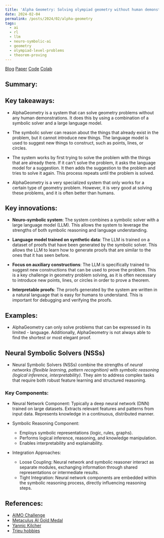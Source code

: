 ```yaml
---
title: 'Alpha Geometry: Solving olympiad geometry without human demonstrations.'
date: 2024-02-04
permalink: /posts/2024/02/alpha-geometry
tags:
  - ai
  - rl
  - llm
  - neuro-symbolic-ai
  - geometry
  - olympiad-level-problems
  - theorem-proving
---
```


[Blog](https://deepmind.google/discover/blog/alphageometry-an-olympiad-level-ai-system-for-geometry/)
[Paper](https://www.nature.com/articles/s41586-023-06747-5)
[Code](https://github.com/google-deepmind/alphageometry)
[Colab](https://colab.research.google.com/drive/1Pm6xDh4LC7XRtaCxGBa6EGyMP_i16bTQ#scrollTo=uZKtS8u1oIpA)

## Summary:

## Key takeaways:

- AlphaGeometry is a system that can solve geometry problems without any human demonstrations. It does this by using a combination of a symbolic solver and a large language model.

- The symbolic solver can reason about the things that already exist in the problem, but it cannot introduce new things. The language model is used to suggest new things to construct, such as points, lines, or circles.

- The system works by first trying to solve the problem with the things that are already there. If it can't solve the problem, it asks the language model for a suggestion. It then adds the suggestion to the problem and tries to solve it again. This process repeats until the problem is solved.

- AlphaGeometry is a very specialized system that only works for a certain type of geometry problem. However, it is very good at solving these problems, and it is often better than humans.

## Key innovations:

- **Neuro-symbolic system**: The system combines a symbolic solver with a large language model (LLM). This allows the system to leverage the strengths of both symbolic reasoning and language understanding.

- **Language model trained on synthetic data**: The LLM is trained on a dataset of proofs that have been generated by the symbolic solver. This allows the LLM to learn how to generate proofs that are similar to the ones that it has seen before.

- **Focus on auxiliary constructions**: The LLM is specifically trained to suggest new constructions that can be used to prove the problem. This is a key challenge in geometry problem solving, as it is often necessary to introduce new points, lines, or circles in order to prove a theorem.

- **Interpretable proofs**: The proofs generated by the system are written in a natural language that is easy for humans to understand. This is important for debugging and verifying the proofs.

## Examples:

- AlphaGeometry can only solve problems that can be expressed in its limited - language. Additionally, AlphaGeometry is not always able to find the shortest or most elegant proof.

## Neural Symbolic Solvers (NSSs)

- Neural Symbolic Solvers (NSSs) combine the strengths of *neural networks (flexible learning, pattern recognition)* with *symbolic reasoning (logical inference, interpretability)*. They aim to address complex tasks that require both robust feature learning and structured reasoning.

### Key Components:

- Neural Network Component: Typically a deep neural network (DNN) trained on large datasets. Extracts relevant features and patterns from input data.
Represents knowledge in a continuous, distributed manner.

- Symbolic Reasoning Component:
  - Employs symbolic representations (logic, rules, graphs).
  - Performs logical inference, reasoning, and knowledge manipulation.
  - Enables interpretability and explainability.

- Integration Approaches:
  - Loose Coupling: Neural network and symbolic reasoner interact as separate modules, exchanging information through shared representations or intermediate results.
  - Tight Integration: Neural network components are embedded within the symbolic reasoning process, directly influencing reasoning steps.


  
## References:
- [AIMO Challenge](https://aimoprize.com/)
- [Metaculus AI Gold Medal](https://www.metaculus.com/questions/6728/ai-wins-imo-gold-medal/)
- [Yannic Kilcher](https://www.youtube.com/watch?v=ZNK4nfgNQpM&t=1451s)
- [Trieu hobbies](https://www.youtube.com/watch?v=TuZhU1CiC0k)
